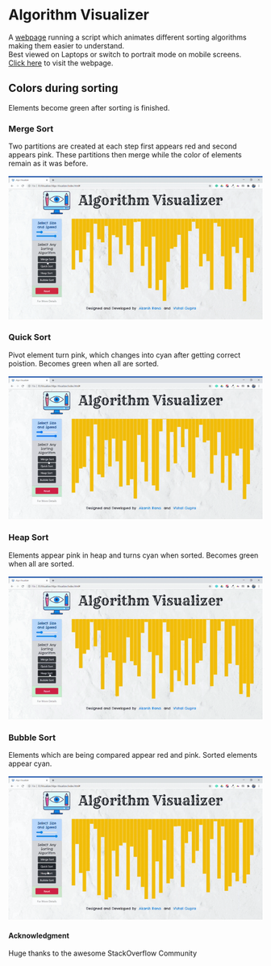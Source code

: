 # Algorithm Visualizer
A <a href="https://github.io/ShubhamLakha/Algo_visualizer/">webpage</a> running a script which animates different sorting algorithms making them easier to understand.\
Best viewed on Laptops or switch to portrait mode on mobile screens.
<br>
<a href="https://github.io/ShubhamLakha/Algo_visualizer/">Click here</a> to visit the webpage.


## Colors during sorting
Elements become green after sorting is finished.

### Merge Sort
Two partitions are created at each step first appears red and second appears pink.
These partitions then merge while the color of elements remain as it was before.\
<br>
![merge-sort](https://github.com/ShubhamLakha/Algo_visualizer/blob/main/readme_files/merge.gif)

### Quick Sort
Pivot element turn pink, which changes into cyan after getting correct poistion.
Becomes green when all are sorted.\
<br>
![quick-sort](https://github.com/ShubhamLakha/Algo_visualizer/blob/main/readme_files/quick.gif)

### Heap Sort
Elements appear pink in heap and turns cyan when sorted.
Becomes green when all are sorted.\
<br>
![heap-sort](https://github.com/ShubhamLakha/Algo_visualizer/blob/main/readme_files/heap.gif)

### Bubble Sort
Elements which are being compared appear red and pink. Sorted elements appear cyan.\
<br>
![bubble-sort](https://github.com/ShubhamLakha/Algo_visualizer/blob/main/readme_files/bubble.gif)

#### Acknowledgment

 Huge thanks to the awesome StackOverflow Community
